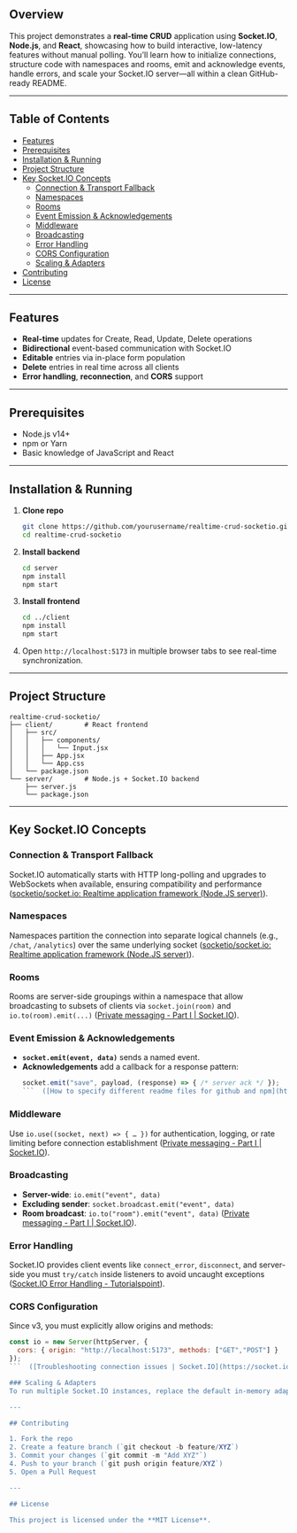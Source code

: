 ## Overview

This project demonstrates a **real-time CRUD** application using **Socket.IO**, **Node.js**, and **React**, showcasing how to build interactive, low-latency features without manual polling. You’ll learn how to initialize connections, structure code with namespaces and rooms, emit and acknowledge events, handle errors, and scale your Socket.IO server—all within a clean GitHub-ready README.

---

## Table of Contents

- [Features](#features)  
- [Prerequisites](#prerequisites)  
- [Installation & Running](#installation--running)  
- [Project Structure](#project-structure)  
- [Key Socket.IO Concepts](#key-socketio-concepts)  
  - [Connection & Transport Fallback](#connection--transport-fallback)  
  - [Namespaces](#namespaces)  
  - [Rooms](#rooms)  
  - [Event Emission & Acknowledgements](#event-emission--acknowledgements)  
  - [Middleware](#middleware)  
  - [Broadcasting](#broadcasting)  
  - [Error Handling](#error-handling)  
  - [CORS Configuration](#cors-configuration)  
  - [Scaling & Adapters](#scaling--adapters)  
- [Contributing](#contributing)  
- [License](#license)  

---

## Features

- **Real-time** updates for Create, Read, Update, Delete operations  
- **Bidirectional** event-based communication with Socket.IO  
- **Editable** entries via in-place form population  
- **Delete** entries in real time across all clients  
- **Error handling**, **reconnection**, and **CORS** support  

---

## Prerequisites

- Node.js v14+  
- npm or Yarn  
- Basic knowledge of JavaScript and React  

---

## Installation & Running

1. **Clone repo**  
   ```bash
   git clone https://github.com/yourusername/realtime-crud-socketio.git
   cd realtime-crud-socketio
   ```
2. **Install backend**  
   ```bash
   cd server
   npm install
   npm start
   ```
3. **Install frontend**  
   ```bash
   cd ../client
   npm install
   npm start
   ```
4. Open `http://localhost:5173` in multiple browser tabs to see real-time synchronization.

---

## Project Structure

```
realtime-crud-socketio/
├── client/        # React frontend
│   ├── src/
│   │   ├── components/
│   │   │   └── Input.jsx
│   │   ├── App.jsx
│   │   └── App.css
│   └── package.json
└── server/        # Node.js + Socket.IO backend
    ├── server.js
    └── package.json
```

---

## Key Socket.IO Concepts

### Connection & Transport Fallback
Socket.IO automatically starts with HTTP long-polling and upgrades to WebSockets when available, ensuring compatibility and performance  ([socketio/socket.io: Realtime application framework (Node.JS server)](https://github.com/socketio/socket.io?utm_source=chatgpt.com)).

### Namespaces
Namespaces partition the connection into separate logical channels (e.g., `/chat`, `/analytics`) over the same underlying socket  ([socketio/socket.io: Realtime application framework (Node.JS server)](https://github.com/socketio/socket.io?utm_source=chatgpt.com)).

### Rooms
Rooms are server-side groupings within a namespace that allow broadcasting to subsets of clients via `socket.join(room)` and `io.to(room).emit(...)`  ([Private messaging - Part I | Socket.IO](https://socket.io/get-started/private-messaging-part-1/?utm_source=chatgpt.com)).

### Event Emission & Acknowledgements
- **`socket.emit(event, data)`** sends a named event.  
- **Acknowledgements** add a callback for a response pattern:  
  ```js
  socket.emit("save", payload, (response) => { /* server ack */ });
  ```  ([How to specify different readme files for github and npm](https://stackoverflow.com/questions/41297117/how-to-specify-different-readme-files-for-github-and-npm?utm_source=chatgpt.com)).

### Middleware
Use `io.use((socket, next) => { … })` for authentication, logging, or rate limiting before connection establishment  ([Private messaging - Part I | Socket.IO](https://socket.io/get-started/private-messaging-part-1/?utm_source=chatgpt.com)).

### Broadcasting
- **Server-wide**: `io.emit("event", data)`  
- **Excluding sender**: `socket.broadcast.emit("event", data)`  
- **Room broadcast**: `io.to("room").emit("event", data)`  ([Private messaging - Part I | Socket.IO](https://socket.io/get-started/private-messaging-part-1/?utm_source=chatgpt.com)).

### Error Handling
Socket.IO provides client events like `connect_error`, `disconnect`, and server-side you must `try/catch` inside listeners to avoid uncaught exceptions  ([Socket.IO Error Handling - Tutorialspoint](https://www.tutorialspoint.com/socket.io/socket.io_error_handling.htm?utm_source=chatgpt.com)).

### CORS Configuration
Since v3, you must explicitly allow origins and methods:
```js
const io = new Server(httpServer, {
  cors: { origin: "http://localhost:5173", methods: ["GET","POST"] }
});
```  ([Troubleshooting connection issues | Socket.IO](https://socket.io/docs/v3/troubleshooting-connection-issues/?utm_source=chatgpt.com)).

### Scaling & Adapters
To run multiple Socket.IO instances, replace the default in-memory adapter with a Redis (or other) adapter so broadcasts reach all processes  ([Private messaging - Part I | Socket.IO](https://socket.io/get-started/private-messaging-part-1/?utm_source=chatgpt.com)).

---

## Contributing

1. Fork the repo  
2. Create a feature branch (`git checkout -b feature/XYZ`)  
3. Commit your changes (`git commit -m "Add XYZ"`)  
4. Push to your branch (`git push origin feature/XYZ`)  
5. Open a Pull Request  

---

## License

This project is licensed under the **MIT License**.
